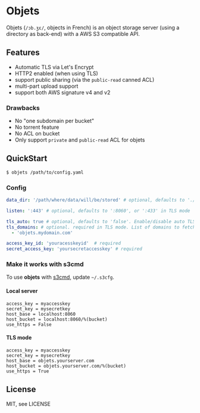 # Objets

Objets (`/ɔb.ʒɛ/`, objects in French) is an object storage server (using a directory as back-end) with a AWS S3 compatible API.

## Features

 - Automatic TLS via Let's Encrypt
 - HTTP2 enabled (when using TLS)
 - support public sharing (via the `public-read` canned ACL)
 - multi-part upload support
 - support both AWS signature v4 and v2

### Drawbacks

 - No "one subdomain per bucket"
 - No torrent feature
 - No ACL on bucket
 - Only support `private` and `public-read` ACL for objets

## QuickStart

```sh
$ objets /path/to/config.yaml
```

### Config

```yaml
data_dir: '/path/where/data/will/be/stored' # optional, defaults to './objets_data'

listen: ':443' # optional, defaults to ':8060', or ':433' in TLS mode

tls_auto: true # optional, defaults to 'false'. Enable/disable auto TLS via Let's Encrypt
tls_domains: # optional. required in TLS mode. List of domains to fetch TLS certificate
  - 'objets.mydomain.com'

access_key_id: 'youracesskeyid'  # required
secret_access_key: 'yoursecretaccesskey' # required
```

### Make it works with s3cmd

To use **objets** with [s3cmd](http://s3tools.org/s3cmd), update `~/.s3cfg`.

#### Local server

```config
access_key = myaccesskey
secret_key = mysecretkey
host_base = localhost:8060
host_bucket = localhost:8060/%(bucket)
use_https = False
```

#### TLS mode

```config
access_key = myaccesskey
secret_key = mysecretkey
host_base = objets.yourserver.com
host_bucket = objets.yourserver.com/%(bucket)
use_https = True
```

## License

MIT, see LICENSE
